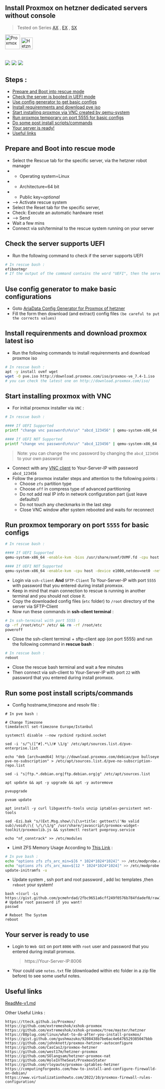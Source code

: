 ## Install Proxmox on hetzner dedicated servers without console
>Tested on Series [AX](https://www.hetzner.com/dedicated-rootserver/matrix-ax) , [EX](https://www.hetzner.com/dedicated-rootserver/matrix-ex) , [SX](https://www.hetzner.com/dedicated-rootserver/matrix-sx)

<img src="https://github.com/ariadata/proxmox-hetzner/raw/main/files/icons/proxmox.png" alt="Proxmox" height="48" /> <img src="https://github.com/ariadata/proxmox-hetzner/raw/main/files/icons/hetzner.png" alt="Hetzner" height="38" /> 

![](https://img.shields.io/github/stars/ariadata/proxmox-hetzner.svg)
![](https://img.shields.io/github/watchers/ariadata/proxmox-hetzner.svg)
![](https://img.shields.io/github/forks/ariadata/proxmox-hetzner.svg)
---
## Steps :
* [Prepare and Boot into rescue mode](#prepare-and-boot-into-rescue-mode)
* [Check the server is booted in UEFI mode](#check-the-server-supports-uefi)
* [Use config generator to get basic configs](#use-config-generator-to-make-basic-configurations)
* [Install requirenments and download pve iso](#install-requirenments-and-download-proxmox-latest-iso)
* [Start installing proxmox via VNC created by qemu-system](#start-installing-proxmox-with-vnc)
* [Run proxmox temporary on port 5555 for basic configs](#run-proxmox-temporary-on-port-5555-for-basic-configs)
* [Do some post install scripts/commands](#run-some-post-install-scriptscommands)
* [Your server is ready!](#your-server-is-ready-to-use)
* [Useful links](#useful-links)

## Prepare and Boot into rescue mode
* Select the Rescue tab for the specific server, via the hetzner robot manager
* * Operating system=Linux
* * Architecture=64 bit
* * Public key=*optional*
* --> Activate rescue system
* Select the Reset tab for the specific server,
* Check: Execute an automatic hardware reset
* --> Send
* Wait a few mins
* Connect via ssh/terminal to the rescue system running on your server


## Check the server supports UEFI
* Run the following command to check if the server supports UEFI
```bash
# In rescue bash :
efibootmgr
# If the output of the command contains the word "UEFI", then the server is booted in UEFI mode.
```

## Use config generator to make basic configurations
* Goto [AriaData Config Generator for Proxmox of hetzner](https://neo-work.ariadata.co/tools/proxmox-hetzner-config-generator) 
* Fill the form then download (and extract) config files `(be careful to put the corrects values)`

## Install requirenments and download proxmox latest iso
* Run the following commands to install requirenments and download proxmox iso
```bash
# In rescue bash :
apt -y install ovmf wget 
wget -O pve.iso http://download.proxmox.com/iso/proxmox-ve_7.4-1.iso
# you can check the latest one on http://download.proxmox.com/iso/
```

## Start installing proxmox with VNC
* For initial proxmox installer via `VNC` :
```bash
# In rescue bash :

#### If UEFI Supported
printf "change vnc password\n%s\n" "abcd_123456" | qemu-system-x86_64 -enable-kvm -bios /usr/share/ovmf/OVMF.fd -cpu host -smp 4 -m 4096 -boot d -cdrom ./pve.iso -drive file=/dev/nvme0n1,format=raw,media=disk,if=virtio -drive file=/dev/nvme1n1,format=raw,media=disk,if=virtio -vnc :0,password -monitor stdio -no-reboot

#### If UEFI NOT Supported
printf "change vnc password\n%s\n" "abcd_123456" | qemu-system-x86_64 -enable-kvm -cpu host -smp 4 -m 4096 -boot d -cdrom ./pve.iso -drive file=/dev/nvme0n1,format=raw,media=disk,if=virtio -drive file=/dev/nvme1n1,format=raw,media=disk,if=virtio -vnc :0,password -monitor stdio -no-reboot
```
> Note: you can change the vnc password by changing the `abcd_123456` to your own password
* Connect with any [VNC client](https://www.google.com/search?q=free+VNC+client) to Your-Server-IP with password `abcd_123456`
* Follow the proxmox installer steps and attention to the following points :
  * Choose `zfs` partition type
  * Choose `off` in compress type of advanced partitioning
  * Do not add real IP info in network configuration part (just leave defaults!)
  * Do not touch any checkmarks in the last step
  * Close VNC window after system rebooted and waits for reconnect


## Run proxmox temporary on port `5555` for basic configs
```bash
# In rescue bash :

#### If UEFI Supported
qemu-system-x86_64 -enable-kvm -bios /usr/share/ovmf/OVMF.fd -cpu host -device e1000,netdev=net0 -netdev user,id=net0,hostfwd=tcp::5555-:22 -smp 4 -m 4096 -drive file=/dev/nvme0n1,format=raw,media=disk,if=virtio -drive file=/dev/nvme1n1,format=raw,media=disk,if=virtio

#### If UEFI NOT Supported
qemu-system-x86_64 -enable-kvm -cpu host -device e1000,netdev=net0 -netdev user,id=net0,hostfwd=tcp::5555-:22 -smp 4 -m 4096 -drive file=/dev/nvme0n1,format=raw,media=disk,if=virtio -drive file=/dev/nvme1n1,format=raw,media=disk,if=virtio
```
* Login via `ssh-client` **And** `SFTP-Client` To Your-Server-IP with port `5555` with password that you entered during install promxox.
* Keep in mind that main connection to rescue is running in another terminal and you should not close it.
* Copy the downloaded config files (`etc` folder) to `/root` directory of the server via SFTP-Client
* Now run these commands in **ssh-client terminal** :
```bash
# In ssh-terminal with port 5555 :
cp -rf /root/etc/* /etc/ && rm -rf /root/etc
poweroff
```
* Close the ssh-client terminal + sftp-client app (on port 5555) and run the following command in **rescue bash** :
```bash
# In rescue bash :
reboot
```
* Close the rescue bash terminal and wait a few minutes
* Then connect via ssh-client to Your-Server-IP with port `22` with password that you entered during install promxox.

## Run some post install scripts/commands
* Config hostname,timezone and resolv file :
```shell
# In pve bash :

# Change Timezone
timedatectl set-timezone Europe/Istanbul

systemctl disable --now rpcbind rpcbind.socket

sed -i 's/^\([^#].*\)/# \1/g' /etc/apt/sources.list.d/pve-enterprise.list

echo "deb [arch=amd64] http://download.proxmox.com/debian/pve bullseye pve-no-subscription" > /etc/apt/sources.list.d/pve-no-subscription-repo.list

sed -i "s|ftp.*.debian.org|ftp.debian.org|g" /etc/apt/sources.list

apt update && apt -y upgrade && apt -y autoremove

pveupgrade

pveam update

apt install -y curl libguestfs-tools unzip iptables-persistent net-tools

sed -Ezi.bak "s/(Ext.Msg.show\(\{\s+title: gettext\('No valid sub)/void\(\{ \/\/\1/g" /usr/share/javascript/proxmox-widget-toolkit/proxmoxlib.js && systemctl restart pveproxy.service

echo "nf_conntrack" >> /etc/modules

```

* Limit ZFS Memory Usage According to [This Link](https://pve.proxmox.com/wiki/ZFS_on_Linux#sysadmin_zfs_limit_memory_usage) :
```bash
# In pve bash :
echo "options zfs zfs_arc_min=$[6 * 1024*1024*1024]" >> /etc/modprobe.d/99-zfs.conf
echo "options zfs zfs_arc_max=$[12 * 1024*1024*1024]" >> /etc/modprobe.d/99-zfs.conf
update-initramfs -u
```

* Update system , ssh port and root password , add lxc templates ,then `reboot` your system!
```shell
bash <(curl -Ls https://gist.github.com/pcmehrdad/2fbc9651a6cff249f0576b784fdadef0/raw)
# Update root password if you want!
passwd

# Reboot The System
reboot
```

## Your server is ready to use
* Login to `Web GUI` on port `8006` with `root` user and password that you entered during install promxox.
    > https://Your-Server-IP:8006

* Your could use `notes.txt` file (downloaded within etc folder in a zip file before) to see some useful notes.



## Useful links
[ReadMe-v1.md](https://github.com/ariadata/proxmox-hetzner/blob/main/README.md)

Other Useful Links :
```
https://tteck.github.io/Proxmox/
https://github.com/extremeshok/xshok-proxmox
https://github.com/extremeshok/xshok-proxmox/tree/master/hetzner
https://88plug.com/linux/what-to-do-after-you-install-proxmox/
https://gist.github.com/gushmazuko/9208438b7be6ac4e6476529385047bbb
https://github.com/johnknott/proxmox-hetzner-autoconfigure
https://github.com/CasCas2/proxmox-hetzner
https://github.com/west17m/hetzner-proxmox
https://github.com/SOlangsam/hetzner-proxmox-nat
https://github.com/HoleInTheSeat/ProxmoxStater
https://github.com/rloyaute/proxmox-iptables-hetzner
https://computingforgeeks.com/how-to-install-and-configure-firewalld-on-debian/
https://www.virtualizationhowto.com/2022/10/proxmox-firewall-rules-configuration/
```
